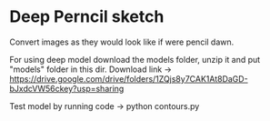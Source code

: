 # Deep Perncil sketch
Convert images as they would look like if were pencil dawn.

For using deep model download the models folder, unzip it and put "models" folder in this dir. 
Download link -> 
https://drive.google.com/drive/folders/1ZQjs8y7CAK1At8DaGD-bJxdcVW56ckey?usp=sharing

Test model by running code -> python contours.py
